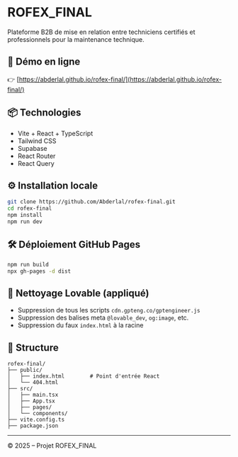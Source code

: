 # ROFEX_FINAL

Plateforme B2B de mise en relation entre techniciens certifiés et professionnels pour la maintenance technique.

## 🚀 Démo en ligne

👉 [https://abderlal.github.io/rofex-final/](https://abderlal.github.io/rofex-final/)

## 📦 Technologies

- Vite + React + TypeScript
- Tailwind CSS
- Supabase
- React Router
- React Query

## ⚙️ Installation locale

```bash
git clone https://github.com/Abderlal/rofex-final.git
cd rofex-final
npm install
npm run dev
```

## 🛠 Déploiement GitHub Pages

```bash
npm run build
npx gh-pages -d dist
```

## 🧼 Nettoyage Lovable (appliqué)

- Suppression de tous les scripts `cdn.gpteng.co/gptengineer.js`
- Suppression des balises meta `@lovable_dev`, `og:image`, etc.
- Suppression du faux `index.html` à la racine

## 📁 Structure

```
rofex-final/
├── public/
│   ├── index.html        # Point d'entrée React
│   └── 404.html
├── src/
│   ├── main.tsx
│   ├── App.tsx
│   ├── pages/
│   └── components/
├── vite.config.ts
├── package.json
```

---

© 2025 – Projet ROFEX_FINAL